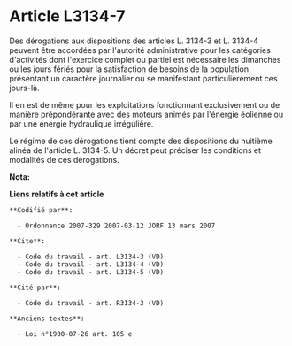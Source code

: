 # Article L3134-7

Des dérogations aux dispositions des articles L. 3134-3 et L. 3134-4 peuvent être accordées par l'autorité administrative
pour les catégories d'activités dont l'exercice complet ou partiel est nécessaire les dimanches ou les jours fériés pour la
satisfaction de besoins de la population présentant un caractère journalier ou se manifestant particulièrement ces jours-là.

Il en est de même pour les exploitations fonctionnant exclusivement ou de manière prépondérante avec des moteurs animés par
l'énergie éolienne ou par une énergie hydraulique irrégulière.

Le régime de ces dérogations tient compte des dispositions du huitième alinéa de l'article L. 3134-5. Un décret peut préciser
les conditions et modalités de ces dérogations.

**Nota:**



**Liens relatifs à cet article**

	**Codifié par**:

	  - Ordonnance 2007-329 2007-03-12 JORF 13 mars 2007

	**Cite**:

	  - Code du travail - art. L3134-3 (VD)
	  - Code du travail - art. L3134-4 (VD)
	  - Code du travail - art. L3134-5 (VD)

	**Cité par**:

	  - Code du travail - art. R3134-3 (VD)

	**Anciens textes**:

	  - Loi n°1900-07-26 art. 105 e
